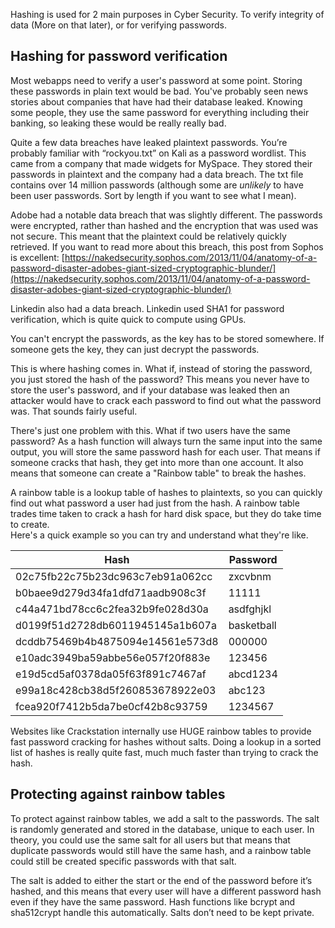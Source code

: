Hashing is used for 2 main purposes in Cyber Security. To verify integrity of data (More on that later), or for verifying passwords.

## Hashing for password verification

Most webapps need to verify a user's password at some point. Storing these passwords in plain text would be bad. You've probably seen news stories about companies that have had their database leaked. Knowing some people, they use the same password for everything including their banking, so leaking these would be really really bad.

Quite a few data breaches have leaked plaintext passwords. You’re probably familiar with “rockyou.txt” on Kali as a password wordlist. This came from a company that made widgets for MySpace. They stored their passwords in plaintext and the company had a data breach. The txt file contains over 14 million passwords (although some are *unlikely* to have been user passwords. Sort by length if you want to see what I mean).

  

Adobe had a notable data breach that was slightly different. The passwords were encrypted, rather than hashed and the encryption that was used was not secure. This meant that the plaintext could be relatively quickly retrieved. If you want to read more about this breach, this post from Sophos is excellent: [https://nakedsecurity.sophos.com/2013/11/04/anatomy-of-a-password-disaster-adobes-giant-sized-cryptographic-blunder/](https://nakedsecurity.sophos.com/2013/11/04/anatomy-of-a-password-disaster-adobes-giant-sized-cryptographic-blunder/)

Linkedin also had a data breach. Linkedin used SHA1 for password verification, which is quite quick to compute using GPUs. 

You can't encrypt the passwords, as the key has to be stored somewhere. If someone gets the key, they can just decrypt the passwords.

This is where hashing comes in. What if, instead of storing the password, you just stored the hash of the password? This means you never have to store the user's password, and if your database was leaked then an attacker would have to crack each password to find out what the password was. That sounds fairly useful.

There's just one problem with this. What if two users have the same password? As a hash function will always turn the same input into the same output, you will store the same password hash for each user. That means if someone cracks that hash, they get into more than one account. It also means that someone can create a "Rainbow table" to break the hashes.

A rainbow table is a lookup table of hashes to plaintexts, so you can quickly find out what password a user had just from the hash. A rainbow table trades time taken to crack a hash for hard disk space, but they do take time to create.  
Here's a quick example so you can try and understand what they're like.

|Hash|Password|
|---|---|
|02c75fb22c75b23dc963c7eb91a062cc|zxcvbnm|
|b0baee9d279d34fa1dfd71aadb908c3f|11111|
|c44a471bd78cc6c2fea32b9fe028d30a|asdfghjkl|
|d0199f51d2728db6011945145a1b607a|basketball|
|dcddb75469b4b4875094e14561e573d8|000000|
|e10adc3949ba59abbe56e057f20f883e|123456|
|e19d5cd5af0378da05f63f891c7467af|abcd1234|
|e99a18c428cb38d5f260853678922e03|abc123|
|fcea920f7412b5da7be0cf42b8c93759|1234567|

Websites like Crackstation internally use HUGE rainbow tables to provide fast password cracking for hashes without salts. Doing a lookup in a sorted list of hashes is really quite fast, much much faster than trying to crack the hash.

## Protecting against rainbow tables

To protect against rainbow tables, we add a salt to the passwords. The salt is randomly generated and stored in the database, unique to each user. In theory, you could use the same salt for all users but that means that duplicate passwords would still have the same hash, and a rainbow table could still be created specific passwords with that salt.

The salt is added to either the start or the end of the password before it’s hashed, and this means that every user will have a different password hash even if they have the same password. Hash functions like bcrypt and sha512crypt handle this automatically. Salts don’t need to be kept private.